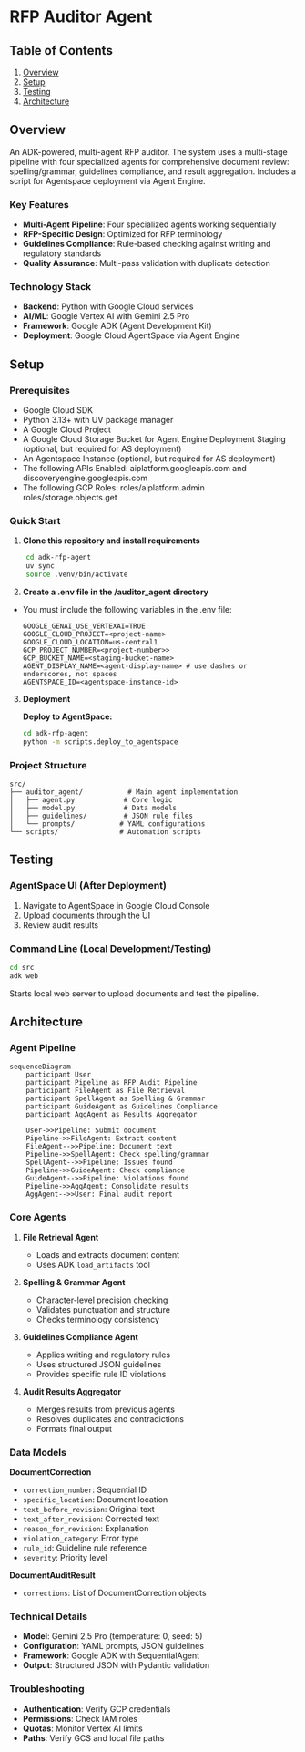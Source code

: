 # RFP Auditor Agent

## Table of Contents
1. [Overview](#overview)
2. [Setup](#setup)
3. [Testing](#testing)
4. [Architecture](#architecture)

## Overview

An ADK-powered, multi-agent RFP auditor. The system uses a multi-stage pipeline with four specialized agents for comprehensive document review: spelling/grammar, guidelines compliance, and result aggregation. Includes a script for Agentspace deployment via Agent Engine.

### Key Features
- **Multi-Agent Pipeline**: Four specialized agents working sequentially
- **RFP-Specific Design**: Optimized for RFP terminology
- **Guidelines Compliance**: Rule-based checking against writing and regulatory standards
- **Quality Assurance**: Multi-pass validation with duplicate detection

### Technology Stack
- **Backend**: Python with Google Cloud services
- **AI/ML**: Google Vertex AI with Gemini 2.5 Pro
- **Framework**: Google ADK (Agent Development Kit)
- **Deployment**: Google Cloud AgentSpace via Agent Engine

## Setup

### Prerequisites
- Google Cloud SDK
- Python 3.13+ with UV package manager
- A Google Cloud Project
- A Google Cloud Storage Bucket for Agent Engine Deployment Staging (optional, but required for AS deployment)
- An Agentspace Instance (optional, but required for AS deployment)
- The following APIs Enabled: aiplatform.googleapis.com and discoveryengine.googleapis.com
- The following GCP Roles: roles/aiplatform.admin roles/storage.objects.get

### Quick Start
1. **Clone this repository and install requirements**
```bash
    cd adk-rfp-agent
    uv sync
    source .venv/bin/activate
```

2. **Create a .env file in the /auditor_agent directory**
- You must include the following variables in the .env file:
    ```
    GOOGLE_GENAI_USE_VERTEXAI=TRUE
    GOOGLE_CLOUD_PROJECT=<project-name>
    GOOGLE_CLOUD_LOCATION=us-central1
    GCP_PROJECT_NUMBER=<project-number>>
    GCP_BUCKET_NAME=<staging-bucket-name>
    AGENT_DISPLAY_NAME=<agent-display-name> # use dashes or underscores, not spaces
    AGENTSPACE_ID=<agentspace-instance-id>
    ```

3. **Deployment**
   
   **Deploy to AgentSpace:**
   ```bash
   cd adk-rfp-agent
   python -m scripts.deploy_to_agentspace
   ```

### Project Structure
```
src/
├── auditor_agent/           # Main agent implementation
│   ├── agent.py            # Core logic
│   ├── model.py            # Data models
│   ├── guidelines/         # JSON rule files
│   └── prompts/           # YAML configurations
└── scripts/               # Automation scripts
```

## Testing

### AgentSpace UI (After Deployment)
1. Navigate to AgentSpace in Google Cloud Console
2. Upload documents through the UI
3. Review audit results

### Command Line (Local Development/Testing)
```bash
cd src
adk web
```
Starts local web server to upload documents and test the pipeline.

## Architecture

### Agent Pipeline

```mermaid
sequenceDiagram
    participant User
    participant Pipeline as RFP Audit Pipeline
    participant FileAgent as File Retrieval
    participant SpellAgent as Spelling & Grammar
    participant GuideAgent as Guidelines Compliance
    participant AggAgent as Results Aggregator

    User->>Pipeline: Submit document
    Pipeline->>FileAgent: Extract content
    FileAgent-->>Pipeline: Document text
    Pipeline->>SpellAgent: Check spelling/grammar
    SpellAgent-->>Pipeline: Issues found
    Pipeline->>GuideAgent: Check compliance
    GuideAgent-->>Pipeline: Violations found
    Pipeline->>AggAgent: Consolidate results
    AggAgent-->>User: Final audit report
```

### Core Agents

1. **File Retrieval Agent**
   - Loads and extracts document content
   - Uses ADK `load_artifacts` tool

2. **Spelling & Grammar Agent**
   - Character-level precision checking
   - Validates punctuation and structure
   - Checks terminology consistency

3. **Guidelines Compliance Agent**
   - Applies writing and regulatory rules
   - Uses structured JSON guidelines
   - Provides specific rule ID violations

4. **Audit Results Aggregator**
   - Merges results from previous agents
   - Resolves duplicates and contradictions
   - Formats final output

### Data Models

**DocumentCorrection**
- `correction_number`: Sequential ID
- `specific_location`: Document location
- `text_before_revision`: Original text
- `text_after_revision`: Corrected text
- `reason_for_revision`: Explanation
- `violation_category`: Error type
- `rule_id`: Guideline rule reference
- `severity`: Priority level

**DocumentAuditResult**
- `corrections`: List of DocumentCorrection objects

### Technical Details
- **Model**: Gemini 2.5 Pro (temperature: 0, seed: 5)
- **Configuration**: YAML prompts, JSON guidelines
- **Framework**: Google ADK with SequentialAgent
- **Output**: Structured JSON with Pydantic validation

### Troubleshooting
- **Authentication**: Verify GCP credentials
- **Permissions**: Check IAM roles
- **Quotas**: Monitor Vertex AI limits
- **Paths**: Verify GCS and local file paths